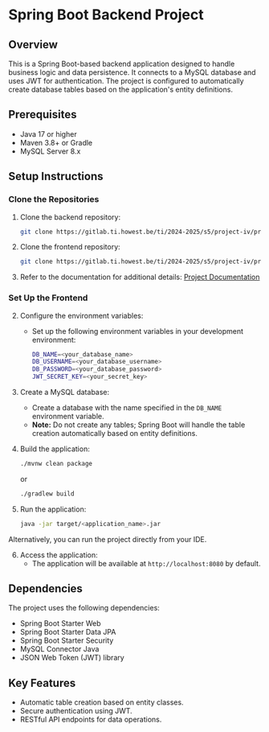 # Spring Boot Backend Project

## Overview
This is a Spring Boot-based backend application designed to handle business logic and data persistence. It connects to a MySQL database and uses JWT for authentication. The project is configured to automatically create database tables based on the application's entity definitions.

## Prerequisites
- Java 17 or higher
- Maven 3.8+ or Gradle
- MySQL Server 8.x

## Setup Instructions

### Clone the Repositories
1. Clone the backend repository:
   ```bash
   git clone https://gitlab.ti.howest.be/ti/2024-2025/s5/project-iv/projecten/project-14/backend
   ```

2. Clone the frontend repository:
   ```bash
   git clone https://gitlab.ti.howest.be/ti/2024-2025/s5/project-iv/projecten/project-14/frontend
   ```

3. Refer to the documentation for additional details:
   [Project Documentation](https://gitlab.ti.howest.be/ti/2024-2025/s5/project-iv/projecten/project-14/documentation#)

### Set Up the Frontend
2. Configure the environment variables:
   - Set up the following environment variables in your development environment:
     ```bash
     DB_NAME=<your_database_name>
     DB_USERNAME=<your_database_username>
     DB_PASSWORD=<your_database_password>
     JWT_SECRET_KEY=<your_secret_key>
     ```

3. Create a MySQL database:
   - Create a database with the name specified in the `DB_NAME` environment variable.
   - **Note:** Do not create any tables; Spring Boot will handle the table creation automatically based on entity definitions.

4. Build the application:
   ```bash
   ./mvnw clean package
   ```
   or
   ```bash
   ./gradlew build
   ```

5. Run the application:
   ```bash
   java -jar target/<application_name>.jar
   ```

Alternatively, you can run the project directly from your IDE.

6. Access the application:
   - The application will be available at `http://localhost:8080` by default.

## Dependencies
The project uses the following dependencies:
- Spring Boot Starter Web
- Spring Boot Starter Data JPA
- Spring Boot Starter Security
- MySQL Connector Java
- JSON Web Token (JWT) library

## Key Features
- Automatic table creation based on entity classes.
- Secure authentication using JWT.
- RESTful API endpoints for data operations.

